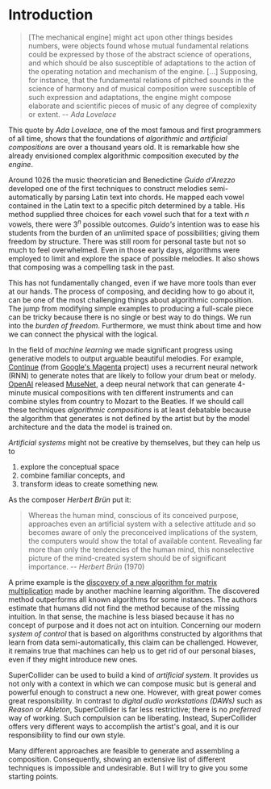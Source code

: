# Introduction

>[The mechanical engine] might act upon other things besides numbers, were objects found whose mutual fundamental relations could be expressed by those of the abstract science of operations, and which should be also susceptible of adaptations to the action of the operating notation and mechanism of the engine. [...] Supposing, for instance, that the fundamental relations of pitched sounds in the science of harmony and of musical composition were susceptible of such expression and adaptations, the engine might compose elaborate and scientific pieces of music of any degree of complexity or extent. -- *Ada Lovelace*

This quote by *Ada Lovelace*, one of the most famous and first programmers of all time, shows that the foundations of *algorithmic* and *artificial compositions* are over a thousand years old.
It is remarkable how she already envisioned complex algorithmic composition executed by *the engine*.

Around 1026 the music theoretician and Benedictine *Guido d'Arezzo* developed one of the first techniques to construct melodies semi-automatically by parsing Latin text into chords.
He mapped each vowel contained in the Latin text to a specific pitch determined by a table.
His method supplied three choices for each vowel such that for a text with $n$ vowels, there were $3^n$ possible outcomes.
*Guido's* intention was to ease his students from the burden of an unlimited space of possibilities;
giving them freedom by structure.
There was still room for personal taste but not so much to feel overwhelmed.
Even in those early days, algorithms were employed to limit and explore the space of possible melodies.
It also shows that composing was a compelling task in the past.

This has not fundamentally changed, even if we have more tools than ever at our hands.
The process of composing, and deciding how to go about it, can be one of the most challenging things about algorithmic composition.
The jump from modifying simple examples to producing a full-scale piece can be tricky because there is no single or best way to do things.
We run into the *burden of freedom*.
Furthermore, we must think about time and how we can connect the physical with the logical.

In the field of *machine learning* we made significant progress using generative models to output arguable beautiful melodies.
For example, [Continue](https://magenta.tensorflow.org/studio/standalone#continue) (from [Google's Magenta](https://magenta.tensorflow.org/) project) uses a recurrent neural network (RNN) to generate notes that are likely to follow your drum beat or melody.
[OpenAI](https://openai.com/) released [MuseNet](https://openai.com/blog/musenet/), a deep neural network that can generate 4-minute musical compositions with ten different instruments and can combine styles from country to Mozart to the Beatles.
If we should call these techniques *algorithmic compositions* is at least debatable because the algorithm that generates is not defined by the artist but by the model architecture and the data the model is trained on.

*Artificial systems* might not be creative by themselves, but they can help us to

1. explore the conceptual space 
2. combine familiar concepts, and
3. transform ideas to create something new.

As the composer *Herbert Brün* put it:

>Whereas the human mind, conscious of its conceived purpose, approaches even an artificial system with a selective attitude and so becomes aware of only the preconceived implications of the system, the computers would show the total of available content. Revealing far more than only the tendencies of the human mind, this nonselective picture of the mind-created system should be of significant importance. -- *Herbert Brün* (1970)

A prime example is the [discovery of a new algorithm for matrix multiplication](https://www.nature.com/articles/s41586-022-05172-4) made by another machine learning algorithm.
The discovered method outperforms all known algorithms for some instances.
The authors estimate that humans did not find the method because of the missing intuition.
In that sense, the machine is less biased because it has no concept of purpose and it does not act on intuition.
Concerning our modern *system of control* that is based on algorithms constructed by algorithms that learn from data semi-automatically, this claim can be challenged.
However, it remains true that machines can help us to get rid of our personal biases, even if they might introduce new ones.

SuperCollider can be used to build a kind of *artificial system*.
It provides us not only with a context in which we can compose music but is general and powerful enough to construct a new one.
However, with great power comes great responsibility.
In contrast to *digital audio workstations (DAWs)* such as *Reason* or *Ableton*, SuperCollider is far less restrictive;
there is no *preferred* way of working.
Such compulsion can be liberating.
Instead, SuperCollider offers very different ways to accomplish the artist's goal, and it is our responsibility to find our own style.

Many different approaches are feasible to generate and assembling a composition.
Consequently, showing an extensive list of different techniques is impossible and undesirable.
But I will try to give you some starting points.